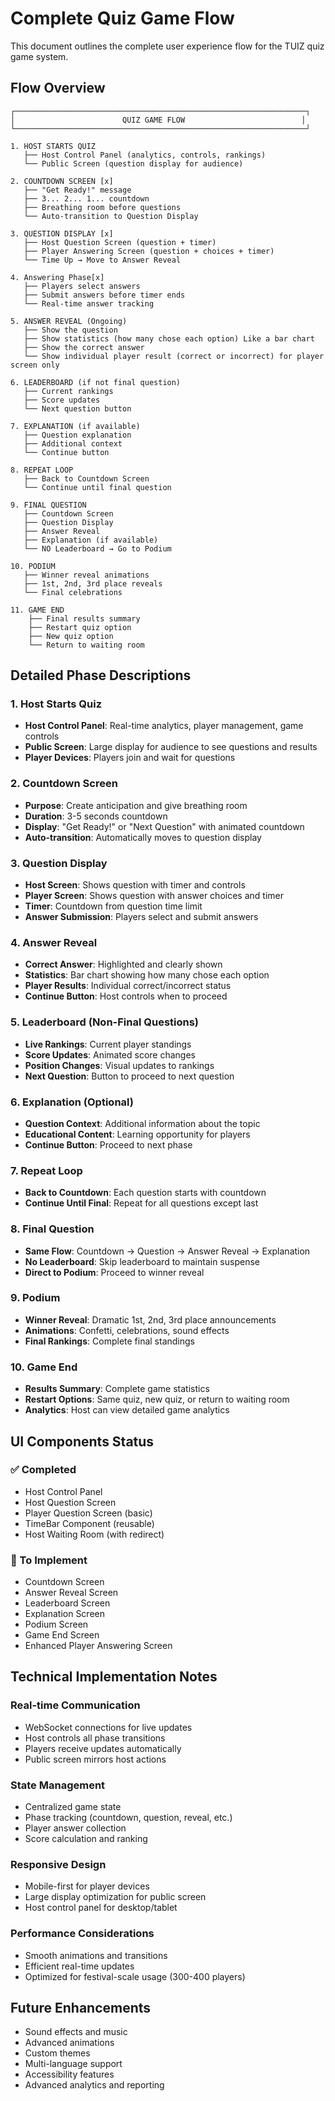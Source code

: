 # Complete Quiz Game Flow

This document outlines the complete user experience flow for the TUIZ quiz game system.

## Flow Overview

```
┌─────────────────────────────────────────────────────────────────┐
│                        QUIZ GAME FLOW                          │
└─────────────────────────────────────────────────────────────────┘

1. HOST STARTS QUIZ
   ├── Host Control Panel (analytics, controls, rankings)
   └── Public Screen (question display for audience)

2. COUNTDOWN SCREEN [x]
   ├── "Get Ready!" message
   ├── 3... 2... 1... countdown
   ├── Breathing room before questions
   └── Auto-transition to Question Display

3. QUESTION DISPLAY [x]
   ├── Host Question Screen (question + timer)
   ├── Player Answering Screen (question + choices + timer)
   └── Time Up → Move to Answer Reveal

4. Answering Phase[x]
   ├── Players select answers
   ├── Submit answers before timer ends
   └── Real-time answer tracking

5. ANSWER REVEAL (Ongoing)
   ├── Show the question
   ├── Show statistics (how many chose each option) Like a bar chart
   ├── Show the correct answer
   └── Show individual player result (correct or incorrect) for player screen only

6. LEADERBOARD (if not final question)
   ├── Current rankings
   ├── Score updates
   └── Next question button

7. EXPLANATION (if available)
   ├── Question explanation
   ├── Additional context
   └── Continue button

8. REPEAT LOOP
   ├── Back to Countdown Screen
   └── Continue until final question

9. FINAL QUESTION
   ├── Countdown Screen
   ├── Question Display
   ├── Answer Reveal
   ├── Explanation (if available)
   └── NO Leaderboard → Go to Podium

10. PODIUM
   ├── Winner reveal animations
   ├── 1st, 2nd, 3rd place reveals
   └── Final celebrations

11. GAME END
    ├── Final results summary
    ├── Restart quiz option
    ├── New quiz option
    └── Return to waiting room
```

## Detailed Phase Descriptions

### 1. Host Starts Quiz

- **Host Control Panel**: Real-time analytics, player management, game controls
- **Public Screen**: Large display for audience to see questions and results
- **Player Devices**: Players join and wait for questions

### 2. Countdown Screen

- **Purpose**: Create anticipation and give breathing room
- **Duration**: 3-5 seconds countdown
- **Display**: "Get Ready!" or "Next Question" with animated countdown
- **Auto-transition**: Automatically moves to question display

### 3. Question Display

- **Host Screen**: Shows question with timer and controls
- **Player Screen**: Shows question with answer choices and timer
- **Timer**: Countdown from question time limit
- **Answer Submission**: Players select and submit answers

### 4. Answer Reveal

- **Correct Answer**: Highlighted and clearly shown
- **Statistics**: Bar chart showing how many chose each option
- **Player Results**: Individual correct/incorrect status
- **Continue Button**: Host controls when to proceed

### 5. Leaderboard (Non-Final Questions)

- **Live Rankings**: Current player standings
- **Score Updates**: Animated score changes
- **Position Changes**: Visual updates to rankings
- **Next Question**: Button to proceed to next question

### 6. Explanation (Optional)

- **Question Context**: Additional information about the topic
- **Educational Content**: Learning opportunity for players
- **Continue Button**: Proceed to next phase

### 7. Repeat Loop

- **Back to Countdown**: Each question starts with countdown
- **Continue Until Final**: Repeat for all questions except last

### 8. Final Question

- **Same Flow**: Countdown → Question → Answer Reveal → Explanation
- **No Leaderboard**: Skip leaderboard to maintain suspense
- **Direct to Podium**: Proceed to winner reveal

### 9. Podium

- **Winner Reveal**: Dramatic 1st, 2nd, 3rd place announcements
- **Animations**: Confetti, celebrations, sound effects
- **Final Rankings**: Complete final standings

### 10. Game End

- **Results Summary**: Complete game statistics
- **Restart Options**: Same quiz, new quiz, or return to waiting room
- **Analytics**: Host can view detailed game analytics

## UI Components Status

### ✅ Completed

- Host Control Panel
- Host Question Screen
- Player Question Screen (basic)
- TimeBar Component (reusable)
- Host Waiting Room (with redirect)

### 🚧 To Implement

- Countdown Screen
- Answer Reveal Screen
- Leaderboard Screen
- Explanation Screen
- Podium Screen
- Game End Screen
- Enhanced Player Answering Screen

## Technical Implementation Notes

### Real-time Communication

- WebSocket connections for live updates
- Host controls all phase transitions
- Players receive updates automatically
- Public screen mirrors host actions

### State Management

- Centralized game state
- Phase tracking (countdown, question, reveal, etc.)
- Player answer collection
- Score calculation and ranking

### Responsive Design

- Mobile-first for player devices
- Large display optimization for public screen
- Host control panel for desktop/tablet

### Performance Considerations

- Smooth animations and transitions
- Efficient real-time updates
- Optimized for festival-scale usage (300-400 players)

## Future Enhancements

- Sound effects and music
- Advanced animations
- Custom themes
- Multi-language support
- Accessibility features
- Advanced analytics and reporting

